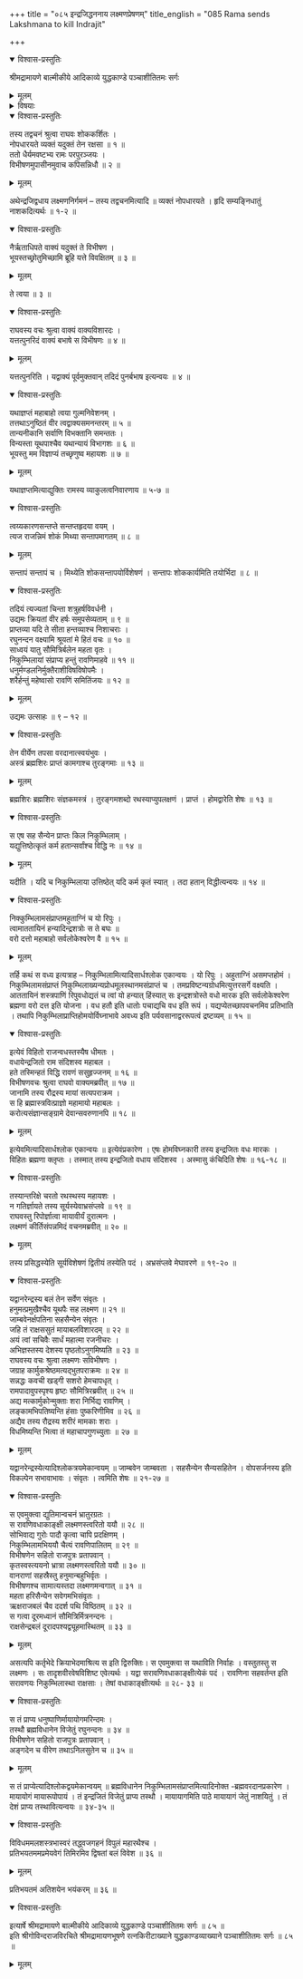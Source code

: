 +++
title = "०८५ इन्द्रजिद्धननाय लक्ष्मणप्रेषणम्"
title_english = "085 Rama sends Lakshmana to kill Indrajit"

+++

<details open><summary>विश्वास-प्रस्तुतिः</summary>

श्रीमद्रामायणे बाल्मीकीये आदिकाव्ये युद्धकाण्डे पञ्चाशीतितमः सर्गः
</details>

<details><summary>मूलम्</summary>

श्रीमद्रामायणे बाल्मीकीये आदिकाव्ये युद्धकाण्डे पञ्चाशीतितमः सर्गः
</details>

<details><summary>विषयाः</summary>

सीताशोकाकुलतयाविभीषणभाषितमनवधारितवतोरामस्यचोदनया पुनर्विभीषणेन तंप्रति इन्द्रजितं प्रतिनिकुंभिलायां होमसमाप्तौ सर्वदुर्जयत्वरूपब्रह्मवरदानप्रकारस्य ब्रह्मणैवोक्तस्य -होमापरिसमाप्तेस्तद्वधहेतुत्वस्य च निवेदनेन तद्वधायानुजनि योजनप्रार्थना ॥ १ ॥ रामचो -दनया लक्ष्मणेनेन्द्रजिद्वधायविभीषणादिभिःसह निकुंभिलांप्रतिप्रस्थानम् ॥ २ ॥

</details>

<details open><summary>विश्वास-प्रस्तुतिः</summary>

तस्य तद्वचनं श्रुत्वा राघवः शोककर्शितः ।  
नोपधारयते व्यक्तं यदुक्तं तेन रक्षसा ॥ १ ॥  
ततो धैर्यमवष्टभ्य रामः परपुरञ्जयः ।  
विभीषणमुपासीनमुवाच कपिसन्निधौ ॥ २ ॥
</details>

<details><summary>मूलम्</summary>

तस्य तद्वचनं श्रुत्वा राघवः शोककर्शितः ।  
नोपधारयते व्यक्तं यदुक्तं तेन रक्षसा ॥ १ ॥  
ततो धैर्यमवष्टभ्य रामः परपुरञ्जयः ।  
विभीषणमुपासीनमुवाच कपिसन्निधौ ॥ २ ॥
</details>

अथेन्द्रजिद्वधाय लक्ष्मणनिर्गमनं – तस्य तद्वचनमित्यादि ॥ व्यक्तं नोपधारयते । हृदि सम्यङ्निधातुं नाशकदित्यर्थः ॥ १-२ ॥

<details open><summary>विश्वास-प्रस्तुतिः</summary>

नैर्ऋताधिपते वाक्यं यदुक्तं ते विभीषण ।  
भूयस्तच्छ्रोतुमिच्छामि ब्रूहि यत्ते विवक्षितम् ॥ ३ ॥
</details>

<details><summary>मूलम्</summary>

नैर्ऋताधिपते वाक्यं यदुक्तं ते विभीषण ।  
भूयस्तच्छ्रोतुमिच्छामि ब्रूहि यत्ते विवक्षितम् ॥ ३ ॥
</details>

ते त्वया ॥ ३ ॥

<details open><summary>विश्वास-प्रस्तुतिः</summary>

राघवस्य वचः श्रुत्वा वाक्यं वाक्यविशारदः ।  
यत्तत्पुनरिदं वाक्यं बभाषे स विभीषणः ॥ ४ ॥
</details>

<details><summary>मूलम्</summary>

राघवस्य वचः श्रुत्वा वाक्यं वाक्यविशारदः ।  
यत्तत्पुनरिदं वाक्यं बभाषे स विभीषणः ॥ ४ ॥
</details>

यत्तत्पुनरिति । यद्वाक्यं पूर्वमुक्तवान् तदिदं पुनर्बभाष इत्यन्वयः ॥ ४ ॥

<details open><summary>विश्वास-प्रस्तुतिः</summary>

यथाज्ञप्तं महाबाहो त्वया गुल्मनिवेशनम् ।  
तत्तथाऽनुष्ठितं वीर त्वद्वाक्यसमनन्तरम् ॥ ५ ॥  
तान्यनीकानि सर्वाणि विभक्तानि समन्ततः ।  
विन्यस्ता यूथपाश्चैव यथान्यायं विभागशः ॥ ६ ॥  
भूयस्तु मम विज्ञाप्यं तच्छृणुष्व महायशः ॥ ७ ॥
</details>

<details><summary>मूलम्</summary>

यथाज्ञप्तं महाबाहो त्वया गुल्मनिवेशनम् ।  
तत्तथाऽनुष्ठितं वीर त्वद्वाक्यसमनन्तरम् ॥ ५ ॥  
तान्यनीकानि सर्वाणि विभक्तानि समन्ततः ।  
विन्यस्ता यूथपाश्चैव यथान्यायं विभागशः ॥ ६ ॥  
भूयस्तु मम विज्ञाप्यं तच्छृणुष्व महायशः ॥ ७ ॥
</details>

यथाज्ञप्तमित्याद्युक्तिः रामस्य व्याकुलत्वनिवारणाय ॥ ५-७ ॥

<details open><summary>विश्वास-प्रस्तुतिः</summary>

त्वय्यकारणसन्तप्ते सन्तप्तहृदया वयम् ।  
त्यज राजन्निमं शोकं मिथ्या सन्तापमागतम् ॥ ८ ॥
</details>

<details><summary>मूलम्</summary>

त्वय्यकारणसन्तप्ते सन्तप्तहृदया वयम् ।  
त्यज राजन्निमं शोकं मिथ्या सन्तापमागतम् ॥ ८ ॥
</details>

सन्तापं सन्तापं च । मिथ्येति शोकसन्तापयोर्विशेषणं । सन्तापः शोककार्यमिति तयोर्भिदा ॥ ८ ॥

<details open><summary>विश्वास-प्रस्तुतिः</summary>

तदियं त्यज्यतां चिन्ता शत्रुहर्षविवर्धनी ।  
उद्यमः क्रियतां वीर हर्षः समुपसेव्यताम् ॥ ९ ॥  
प्राप्तव्या यदि ते सीता हन्तव्याश्च निशाचराः ।  
रघुनन्दन वक्ष्यामि श्रूयतां मे हितं वचः ॥ १० ॥  
साध्वयं यातु सौमित्रिर्बलेन महता वृतः ।  
निकुम्भिलायां संप्राप्य हन्तुं रावणिमाहवे ॥ ११ ॥  
धनुर्मण्डलनिर्मुक्तैराशीविषविषोपमैः ।  
शरैर्हन्तुं महेष्वासो रावणिं समितिंजयः ॥ १२ ॥
</details>

<details><summary>मूलम्</summary>

तदियं त्यज्यतां चिन्ता शत्रुहर्षविवर्धनी ।  
उद्यमः क्रियतां वीर हर्षः समुपसेव्यताम् ॥ ९ ॥  
प्राप्तव्या यदि ते सीता हन्तव्याश्च निशाचराः ।  
रघुनन्दन वक्ष्यामि श्रूयतां मे हितं वचः ॥ १० ॥  
साध्वयं यातु सौमित्रिर्बलेन महता वृतः ।  
निकुम्भिलायां संप्राप्य हन्तुं रावणिमाहवे ॥ ११ ॥  
धनुर्मण्डलनिर्मुक्तैराशीविषविषोपमैः ।  
शरैर्हन्तुं महेष्वासो रावणिं समितिंजयः ॥ १२ ॥
</details>

उद्यमः उत्साहः ॥ ९ – १२ ॥

<details open><summary>विश्वास-प्रस्तुतिः</summary>

तेन वीर्येण तपसा वरदानात्स्वयंभुवः ।  
अस्त्रं ब्रह्मशिरः प्राप्तं कामगाश्च तुरङ्गमाः ॥ १३ ॥
</details>

<details><summary>मूलम्</summary>

तेन वीर्येण तपसा वरदानात्स्वयंभुवः ।  
अस्त्रं ब्रह्मशिरः प्राप्तं कामगाश्च तुरङ्गमाः ॥ १३ ॥
</details>

ब्रह्मशिरः ब्रह्मशिरः संज्ञकमस्त्रं । तुरङ्गमशब्दो रथस्याप्युपलक्षणं । प्राप्तं । होमद्वारेति शेषः ॥ १३ ॥

<details open><summary>विश्वास-प्रस्तुतिः</summary>

स एष सह सैन्येन प्राप्तः किल निकुम्भिलाम् ।  
यद्युत्तिष्ठेत्कृतं कर्म हतान्सर्वांश्च विद्धि नः ॥ १४ ॥
</details>

<details><summary>मूलम्</summary>

स एष सह सैन्येन प्राप्तः किल निकुम्भिलाम् ।  
यद्युत्तिष्ठेत्कृतं कर्म हतान्सर्वांश्च विद्धि नः ॥ १४ ॥
</details>

यदीति । यदि च निकुम्भिलाया उत्तिष्ठेत् यदि कर्म कृतं स्यात् । तदा हतान् विद्धीत्यन्वयः ॥ १४ ॥

<details open><summary>विश्वास-प्रस्तुतिः</summary>

निक्कुम्भिलामसंप्राप्तमहुताग्निं च यो रिपुः ।  
त्वामाततायिनं हन्यादिन्द्रशत्रोः स ते बघः ॥  
वरो दत्तो महाबाहो सर्वलोकेश्वरेण वै ॥ १५ ॥
</details>

<details><summary>मूलम्</summary>

निक्कुम्भिलामसंप्राप्तमहुताग्निं च यो रिपुः ।  
त्वामाततायिनं हन्यादिन्द्रशत्रोः स ते बघः ॥  
वरो दत्तो महाबाहो सर्वलोकेश्वरेण वै ॥ १५ ॥
</details>

तर्हि कथं स वध्य इत्यत्राह – निकुम्भिलामित्यादिसार्धश्लोक एकान्वयः । यो रिपुः । अहुताग्निं असमप्तहोमं । निकुम्भिलामसंप्राप्तं निकुम्भिलाख्यन्यप्रोधमूलस्थानमसंप्राप्तं च । तमप्रविष्टन्यग्रोधमित्युत्तरसर्गे वक्ष्यति । आततायिनं शस्त्रपाणिं रिपुवधोद्यतं च त्वां यो हन्यात् हिंस्यात् सः इन्द्रशत्रोस्ते वधो मारक इति सर्वलोकेश्वरेण ब्रह्मणा वरो दत्त इति योजना । वध हतौ इति धातोः पचाद्यचि वध इति रूपं । यद्यप्येतच्छापवचनमिव प्रतिभाति । तथापि निकुम्भिलाप्राप्तिहोमयोर्विघ्नाभावे अवध्य इति पर्यवसानाद्वररूपत्वं द्रष्टव्यम् ॥ १५ ॥

<details open><summary>विश्वास-प्रस्तुतिः</summary>

इत्येवं विहितो राजन्वधस्तस्यैष धीमतः ।  
वधायेन्द्रजितो राम संदिशस्व महाबल ।  
हते तस्मिन्हतं विद्धि रावणं ससुहृज्जनम् ॥ १६ ॥  
विभीषणवचः श्रुत्वा राघवो वाक्यमब्रवीत् ॥ १७ ॥  
जानामि तस्य रौद्रस्य मायां सत्यपराक्रम ।  
स हि ब्रह्मास्त्रवित्प्राज्ञो महामायो महाबलः ।  
करोत्यसंज्ञान्सङ्ग्रामे देवान्सवरुणानपि ॥ १८ ॥
</details>

<details><summary>मूलम्</summary>

इत्येवं विहितो राजन्वधस्तस्यैष धीमतः ।  
वधायेन्द्रजितो राम संदिशस्व महाबल ।  
हते तस्मिन्हतं विद्धि रावणं ससुहृज्जनम् ॥ १६ ॥  
विभीषणवचः श्रुत्वा राघवो वाक्यमब्रवीत् ॥ १७ ॥  
जानामि तस्य रौद्रस्य मायां सत्यपराक्रम ।  
स हि ब्रह्मास्त्रवित्प्राज्ञो महामायो महाबलः ।  
करोत्यसंज्ञान्सङ्ग्रामे देवान्सवरुणानपि ॥ १८ ॥
</details>

इत्येवमित्यादिसार्धश्लोक एकान्वयः ॥ इत्येवंप्रकारेण । एषः होमविघ्नकारी तस्य इन्द्रजितः वधः मारकः । विहितः ब्रह्मणा क्लृप्तः । तस्मात् तस्य इन्द्रजितो वधाय संदिशस्व । अस्मासु कंचिदिति शेषः ॥ १६-१८ ॥

<details open><summary>विश्वास-प्रस्तुतिः</summary>

तस्यान्तरिक्षे चरतो रथस्थस्य महायशः ।  
न गतिर्ज्ञायते तस्य सूर्यस्येवाभ्रसंप्लवे ॥ १९ ॥  
राघवस्तु रिपोर्ज्ञात्वा मायावीर्यं दुरात्मनः ।  
लक्ष्मणं कीर्तिसंपन्नमिदं वचनमब्रवीत् ॥ २० ॥
</details>

<details><summary>मूलम्</summary>

तस्यान्तरिक्षे चरतो रथस्थस्य महायशः ।  
न गतिर्ज्ञायते तस्य सूर्यस्येवाभ्रसंप्लवे ॥ १९ ॥  
राघवस्तु रिपोर्ज्ञात्वा मायावीर्यं दुरात्मनः ।  
लक्ष्मणं कीर्तिसंपन्नमिदं वचनमब्रवीत् ॥ २० ॥
</details>

तस्य प्रसिद्धस्येति सूर्यविशेषणं द्वितीयं तस्येति पदं । अभ्रसंप्लवे मेघावरणे ॥ १९-२० ॥

<details open><summary>विश्वास-प्रस्तुतिः</summary>

यद्वानरेन्द्रस्य बलं तेन सर्वेण संवृतः ।  
हनुमत्प्रमुखैश्चैव यूथपैः सह लक्ष्मण ॥ २१ ॥  
जाम्बवेनर्क्षपतिना सहसैन्येन संवृतः ।  
जहि तं राक्षससुतं मायाबलविशारदम् ॥ २२ ॥  
अयं त्वां सचिवैः सार्धं महात्मा रजनीचरः ।  
अभिज्ञस्तस्य देशस्य पृष्ठतोऽनुगमिष्यति ॥ २३ ॥  
राघवस्य वचः श्रुत्वा लक्ष्मणः सविभीषणः ।  
जग्राह कार्मुकश्रेष्ठमत्यद्भुतपराक्रमः ॥ २४ ॥  
सन्नद्धः कवची खड्गी सशरो हेमचापधृत् ।  
रामपादावुपस्पृश्य हृष्टः सौमित्रिरब्रवीत् ॥ २५ ॥  
अद्य मत्कार्मुकोन्मुक्ताः शरा निर्भिद्य रावणिम् ।  
लङ्कामभिपतिष्यन्ति हंसाः पुष्करिणीमिव ॥ २६ ॥  
अद्यैव तस्य रौद्रस्य शरीरं मामकाः शराः ।  
विधमिष्यन्ति भित्वा तं महाचापगुणच्युताः ॥ २७ ॥
</details>

<details><summary>मूलम्</summary>

यद्वानरेन्द्रस्य बलं तेन सर्वेण संवृतः ।  
हनुमत्प्रमुखैश्चैव यूथपैः सह लक्ष्मण ॥ २१ ॥  
जाम्बवेनर्क्षपतिना सहसैन्येन संवृतः ।  
जहि तं राक्षससुतं मायाबलविशारदम् ॥ २२ ॥  
अयं त्वां सचिवैः सार्धं महात्मा रजनीचरः ।  
अभिज्ञस्तस्य देशस्य पृष्ठतोऽनुगमिष्यति ॥ २३ ॥  
राघवस्य वचः श्रुत्वा लक्ष्मणः सविभीषणः ।  
जग्राह कार्मुकश्रेष्ठमत्यद्भुतपराक्रमः ॥ २४ ॥  
सन्नद्धः कवची खड्गी सशरो हेमचापधृत् ।  
रामपादावुपस्पृश्य हृष्टः सौमित्रिरब्रवीत् ॥ २५ ॥  
अद्य मत्कार्मुकोन्मुक्ताः शरा निर्भिद्य रावणिम् ।  
लङ्कामभिपतिष्यन्ति हंसाः पुष्करिणीमिव ॥ २६ ॥  
अद्यैव तस्य रौद्रस्य शरीरं मामकाः शराः ।  
विधमिष्यन्ति भित्वा तं महाचापगुणच्युताः ॥ २७ ॥
</details>

यद्वानरेन्द्रस्येत्यादिश्लोकत्रयमेकान्वयम् ॥ जाम्बवेन जाम्बवता । सहसैन्येन सैन्यसहितेन । वोपसर्जनस्य इति विकल्पेन सभावाभावः । संवृतः । त्वमिति शेषः ॥ २१-२७ ॥

<details open><summary>विश्वास-प्रस्तुतिः</summary>

स एवमुक्त्वा द्युतिमान्वचनं भ्रातुरग्रतः ।  
स रावणिवधाकाङ्क्षी लक्ष्मणस्त्वरितो ययौ ॥ २८ ॥  
सोभिवाद्य गुरोः पादौ कृत्वा चापि प्रदक्षिणम् ।  
निकुम्भिलामभिययौ चैत्यं रावणिपालितम् ॥ २९ ॥  
विभीषणेन सहितो राजपुत्रः प्रतापवान् ।  
कृतस्वस्त्ययनो भ्रात्रा लक्ष्मणस्त्वरितो ययौ ॥ ३० ॥  
वानराणां सहस्रैस्तु हनुमान्बहुभिर्वृतः ।  
विभीषणश्च सामात्यस्तदा लक्ष्मणमन्वगात् ॥ ३१ ॥  
महता हरिसैन्येन सवेगमभिसंवृतः ।  
ऋक्षराजबलं चैव ददर्श पथि विष्ठितम् ॥ ३२ ॥  
स गत्वा दूरमध्वानं सौमित्रिर्मित्रनन्दनः ।  
राक्षसेन्द्रबलं दूरादपश्यद्व्यूहमास्थितम् ॥ ३३ ॥
</details>

<details><summary>मूलम्</summary>

स एवमुक्त्वा द्युतिमान्वचनं भ्रातुरग्रतः ।  
स रावणिवधाकाङ्क्षी लक्ष्मणस्त्वरितो ययौ ॥ २८ ॥  
सोभिवाद्य गुरोः पादौ कृत्वा चापि प्रदक्षिणम् ।  
निकुम्भिलामभिययौ चैत्यं रावणिपालितम् ॥ २९ ॥  
विभीषणेन सहितो राजपुत्रः प्रतापवान् ।  
कृतस्वस्त्ययनो भ्रात्रा लक्ष्मणस्त्वरितो ययौ ॥ ३० ॥  
वानराणां सहस्रैस्तु हनुमान्बहुभिर्वृतः ।  
विभीषणश्च सामात्यस्तदा लक्ष्मणमन्वगात् ॥ ३१ ॥  
महता हरिसैन्येन सवेगमभिसंवृतः ।  
ऋक्षराजबलं चैव ददर्श पथि विष्ठितम् ॥ ३२ ॥  
स गत्वा दूरमध्वानं सौमित्रिर्मित्रनन्दनः ।  
राक्षसेन्द्रबलं दूरादपश्यद्व्यूहमास्थितम् ॥ ३३ ॥
</details>

असत्यपि कर्तृभेदे क्रियाभेदमाश्रित्य स इति द्विरुक्तिः। स एवमुक्त्वा स यथाविति निर्वाहः । वस्तुतस्तु स लक्ष्मणः । सः तादृशवीरवेषविशिष्ट एवेत्यर्थः । यद्वा सरावणिवधाकाङ्क्षीत्येकं पदं । रावणिना सहवर्तन्त इति सरावणयः निकुम्भिलास्था राक्षसाः । तेषां वधाकाङ्क्षीत्यर्थः ॥ २८- ३३ ॥

<details open><summary>विश्वास-प्रस्तुतिः</summary>

स तं प्राप्य धनुष्पाणिर्मायायोगमरिन्दमः ।  
तस्थौ ब्रह्मविधानेन विजेतुं रघुनन्दनः ॥ ३४ ॥  
विभीषणेन सहितो राजपुत्रः प्रतापवान् ।  
अङ्गदेन च वीरेण तथाऽनिलसुतेन च ॥ ३५ ॥
</details>

<details><summary>मूलम्</summary>

स तं प्राप्य धनुष्पाणिर्मायायोगमरिन्दमः ।  
तस्थौ ब्रह्मविधानेन विजेतुं रघुनन्दनः ॥ ३४ ॥  
विभीषणेन सहितो राजपुत्रः प्रतापवान् ।  
अङ्गदेन च वीरेण तथाऽनिलसुतेन च ॥ ३५ ॥
</details>

स तं प्राप्येत्यादिश्लोकद्वयमेकान्वयम् ॥ ब्रह्मविधानेन निकुम्भिलामसंप्राप्तमित्यादिनोक्त -ब्रह्मवरदानप्रकारेण । मायायोगं मायारूपोपायं । तं इन्द्रजितं विजेतुं प्राप्य तस्थौ । मायायागमिति पाठे मायायागं जेतुं नाशयितुं । तं देशं प्राप्य तस्थावित्यन्वयः ॥ ३४-३५ ॥

<details open><summary>विश्वास-प्रस्तुतिः</summary>

विविधममलशस्त्रभास्वरं तद्ध्वजगहनं विपुलं महारथैश्च ।  
प्रतिभयतममप्रमेयवेगं तिमिरमिव द्विषतां बलं विवेश ॥ ३६ ॥
</details>

<details><summary>मूलम्</summary>

विविधममलशस्त्रभास्वरं तद्ध्वजगहनं विपुलं महारथैश्च ।  
प्रतिभयतममप्रमेयवेगं तिमिरमिव द्विषतां बलं विवेश ॥ ३६ ॥
</details>

प्रतिभयतमं अतिशयेन भयंकरम् ॥ ३६ ॥

<details open><summary>विश्वास-प्रस्तुतिः</summary>

इत्यार्षे श्रीमद्रामायणे बाल्मीकीये आदिकाव्ये युद्धकाण्डे पञ्चाशीतितमः सर्गः ॥ ८५ ॥  
इति श्रीगोविन्दराजविरचिते श्रीमद्रामायणभूषणे रत्नकिरीटाख्याने युद्धकाण्डव्याख्याने पञ्चाशीतितमः सर्गः ॥ ८५ ॥
</details>

<details><summary>मूलम्</summary>

इत्यार्षे श्रीमद्रामायणे बाल्मीकीये आदिकाव्ये युद्धकाण्डे पञ्चाशीतितमः सर्गः ॥ ८५ ॥  
इति श्रीगोविन्दराजविरचिते श्रीमद्रामायणभूषणे रत्नकिरीटाख्याने युद्धकाण्डव्याख्याने पञ्चाशीतितमः सर्गः ॥ ८५ ॥
</details>

